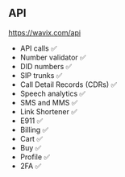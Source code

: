 ## API

https://wavix.com/api

- API calls ✅
- Number validator ✅
- DID numbers ✅
- SIP trunks ✅
- Call Detail Records (CDRs) ✅
- Speech analytics ✅
- SMS and MMS ✅
- Link Shortener ✅
- E911 ✅
- Billing ✅
- Cart ✅
- Buy ✅
- Profile ✅
- 2FA ✅
